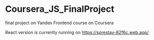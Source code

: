 # Coursera_JS_FinalProject
final project on Yandex Frontend course on Coursera 

React version is currently running on https://sprestay-82f6c.web.app/
